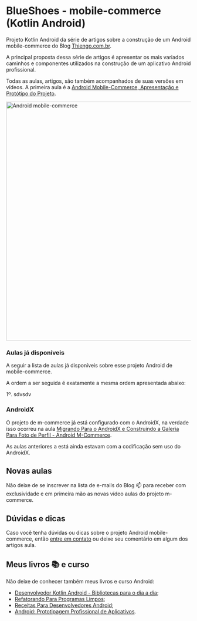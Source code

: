 # BlueShoes - mobile-commerce (Kotlin Android)

Projeto Kotlin Android da série de artigos sobre a construção de um Android mobile-commerce do Blog [Thiengo.com.br](https://www.thiengo.com.br).

A principal proposta dessa série de artigos é apresentar os mais variados caminhos e componentes utilizados na construção de um aplicativo Android profissional.

Todas as aulas, artigos, são também acompanhados de suas versões em vídeos. A primeira aula é a [Android Mobile-Commerce, Apresentação e Protótipo do Projeto](https://www.thiengo.com.br/android-mobile-commerce-apresentacao-e-prototipo-do-projeto).

<img src="https://www.thiengo.com.br/img/post/normal/q69n9eglrf69obrevroppgo973be1a49f9939a5d1d94e8954bb8f3568b.jpg" width="651" alt="Android mobile-commerce">

### Aulas já disponíveis

A seguir a lista de aulas já disponíveis sobre esse projeto Android de mobile-commerce.

A ordem a ser seguida é exatamente a mesma ordem apresentada abaixo:

1º. sdvsdv

### AndroidX

O projeto de m-commerce já está configurado com o AndroidX, na verdade isso ocorreu na aula [Migrando Para o AndroidX e Construindo a Galeria Para Foto de Perfil - Android M-Commerce](https://www.thiengo.com.br/migrando-para-o-androidx-e-construindo-a-galeria-para-foto-de-perfil-android-m-commerce).

As aulas anteriores a está ainda estavam com a codificação sem uso do AndroidX.

## Novas aulas

Não deixe de se inscrever na lista de e-mails do Blog 📫 para receber com exclusividade e em primeira mão as novas vídeo aulas do projeto m-commerce.

## Dúvidas e dicas

Caso você tenha dúvidas ou dicas sobre o projeto Android mobile-commerce, então [entre em contato](https://www.thiengo.com.br/contato) ou deixe seu comentário em algum dos artigos aula.

## Meus livros 📚 e curso

Não deixe de conhecer também meus livros e curso Android:

- [Desenvolvedor Kotlin Android - Bibliotecas para o dia a dia](https://www.thiengo.com.br/livro-desenvolvedor-kotlin-android);
- [Refatorando Para Programas Limpos](https://www.thiengo.com.br/livro-refatorando-para-programas-limpos);
- [Receitas Para Desenvolvedores Android](https://www.thiengo.com.br/livro-receitas-para-desenvolvedores-android);
- [Android: Prototipagem Profissional de Aplicativos](https://www.udemy.com/course/android-prototipagem-profissional-de-aplicativos/?locale=pt_BR&persist_locale=).
